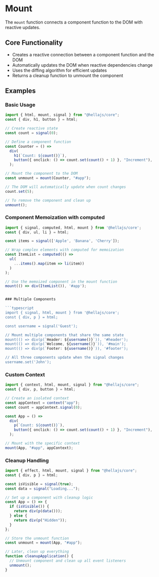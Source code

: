 # Mount

The `mount` function connects a component function to the DOM with reactive
updates.

## Core Functionality

- Creates a reactive connection between a component function and the DOM
- Automatically updates the DOM when reactive dependencies change
- Uses the diffing algorithm for efficient updates
- Returns a cleanup function to unmount the component

## Examples

### Basic Usage

```typescript
import { html, mount, signal } from "@hellajs/core";
const { div, h1, button } = html;

// Create reactive state
const count = signal(0);

// Define a component function
const Counter = () =>
  div(
    h1(`Count: ${count()}`),
    button({ onclick: () => count.set(count() + 1) }, "Increment"),
  );

// Mount the component to the DOM
const unmount = mount(Counter, "#app");

// The DOM will automatically update when count changes
count.set(5);

// To remove the component and clean up
unmount();
```

### Component Memoization with computed

````typescript
import { signal, computed, html, mount } from '@hellajs/core';
const { div, ul, li } = html;

const items = signal(['Apple', 'Banana', 'Cherry']);

// Wrap complex elements with computed for memoization
const ItemList = computed(() => 
  ul(
    ...items().map(item => li(item))
  )
);

// Use the memoized component in the mount function
mount(() => div(ItemList()), '#app');


### Multiple Components

```typescript
import { signal, html, mount } from '@hellajs/core';
const { div, p } = html;

const username = signal('Guest');

// Mount multiple components that share the same state
mount(() => div(p(`Header: ${username()}`)), '#header');
mount(() => div(p(`Welcome, ${username()}`)), '#main');
mount(() => div(p(`Footer: ${username()}`)), '#footer');

// All three components update when the signal changes
username.set('John');
````

### Custom Context

```typescript
import { context, html, mount, signal } from "@hellajs/core";
const { div, p, button } = html;

// Create an isolated context
const appContext = context("app");
const count = appContext.signal(0);

const App = () =>
  div(
    p(`Count: ${count()}`),
    button({ onclick: () => count.set(count() + 1) }, "Increment"),
  );

// Mount with the specific context
mount(App, "#app", appContext);
```

### Cleanup Handling

```typescript
import { effect, html, mount, signal } from "@hellajs/core";
const { div, p } = html;

const isVisible = signal(true);
const data = signal("Loading...");

// Set up a component with cleanup logic
const App = () => {
  if (isVisible()) {
    return div(p(data()));
  } else {
    return div(p("Hidden"));
  }
};

// Store the unmount function
const unmount = mount(App, "#app");

// Later, clean up everything
function cleanupApplication() {
  // Unmount component and clean up all event listeners
  unmount();
}
```
